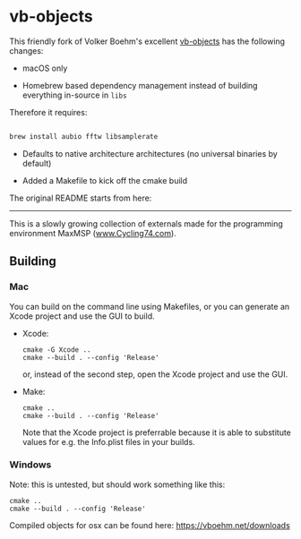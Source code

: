 # vb-objects

This friendly fork of Volker Boehm's excellent [vb-objects](https://github.com/v7b1/vb-objects) has the following changes:

- macOS only

- Homebrew based dependency management instead of building everything in-source in `libs`

Therefore it requires:

```bash

brew install aubio fftw libsamplerate

```

- Defaults to native architecture architectures (no universal binaries by default)

- Added a Makefile to kick off the cmake build

The original README starts from here:

--- 

This is a slowly growing collection of externals made for the programming environment MaxMSP (www.Cycling74.com).



## Building

### Mac

You can build on the command line using Makefiles, or you can generate an Xcode project and use the GUI to build.

- Xcode:

  ```
  cmake -G Xcode ..
  cmake --build . --config 'Release'
  ```

  or, instead of the second step, open the Xcode project and use the GUI.

- Make:

  ```
  cmake ..
  cmake --build . --config 'Release'
  ```

  Note that the Xcode project is preferrable because it is able to substitute values for e.g. the Info.plist files in your builds.



### Windows

Note: this is untested, but should work something like this:

```
cmake ..
cmake --build . --config 'Release'
```



Compiled objects for osx can be found here: https://vboehm.net/downloads

